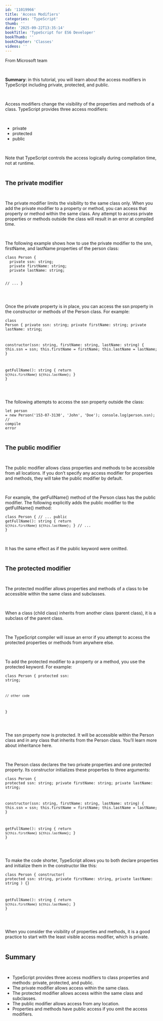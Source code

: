 ```yaml
---
id: '11019966'
title: 'Access Modifiers'
categories: 'TypeScript'
thumb: ''
date: '2025-09-22T13:35:14'
bookTitle: 'TypeScript for ES6 Developer'
bookThumb: ''
bookChapter: 'Classes'
videos: ''
---
```

<p>From Microsoft team</p><p>&nbsp;</p><p><strong>Summary</strong>: in this tutorial, you will learn about the access modifiers in TypeScript including private, protected, and public.</p><p>&nbsp;</p><p>Access modifiers change the visibility of the properties and methods of a class. TypeScript provides three access modifiers:</p><p>&nbsp;</p><ul><li>private</li><li>protected</li><li>public</li></ul><p>&nbsp;</p><p>Note that TypeScript controls the access logically during compilation time, not at runtime.</p><p>&nbsp;</p><p><span style="font-size:19px;"><strong>The private modifier</strong></span></p><p>&nbsp;</p><p>The private modifier limits the visibility to the same class only. When you add the private modifier to a property or method, you can access that property or method within the same class. Any attempt to access private properties or methods outside the class will result in an error at compiled time.</p><p>&nbsp;</p><p>The following example shows how to use the private modifier to the snn, firstName, and lastName properties of the person class:</p><pre><code class="typescript">class Person {
  private ssn: string;
  private firstName: string;
  private lastName: string;

  // ...
}</code></pre><p>&nbsp;</p><p>Once the private property is in place, you can access the ssn property in the constructor or methods of the Person class. For example:</p><pre><code class="typescript">class Person {
  private ssn: string;
  private firstName: string;
  private lastName: string;

  constructor(ssn: string, firstName: string, lastName: string) {
    this.ssn = ssn;
    this.firstName = firstName;
    this.lastName = lastName;
  }

  getFullName(): string {
    return `${this.firstName} ${this.lastName}`;
  }
}</code></pre><p>&nbsp;</p><p>The following attempts to access the ssn property outside the class:</p><pre><code class="typescript">let person = new Person('153-07-3130', 'John', 'Doe');
console.log(person.ssn); // compile error</code></pre><p>&nbsp;</p><p><span style="font-size:19px;"><strong>The public modifier</strong></span></p><p>&nbsp;</p><p>The public modifier allows class properties and methods to be accessible from all locations. If you don’t specify any access modifier for properties and methods, they will take the public modifier by default.</p><p>&nbsp;</p><p>For example, the getFullName() method of the Person class has the public modifier. The following explicitly adds the public modifier to the getFullName() method:</p><pre><code class="typescript">class Person {
    // ...
    public getFullName(): string {
        return `${this.firstName} ${this.lastName}`; 
    }
    // ...
}</code></pre><p>&nbsp;</p><p>It has the same effect as if the public keyword were omitted.</p><p>&nbsp;</p><p><span style="font-size:19px;"><strong>The protected modifier</strong></span></p><p>&nbsp;</p><p>The protected modifier allows properties and methods of a class to be accessible within the same class and subclasses.</p><p>&nbsp;</p><p>When a class (child class) inherits from another class (parent class), it is a subclass of the parent class.</p><p>&nbsp;</p><p>The TypeScript compiler will issue an error if you attempt to access the protected properties or methods from anywhere else.</p><p>&nbsp;</p><p>To add the protected modifier to a property or a method, you use the protected keyword. For example:</p><pre><code class="typescript">class Person {
    protected ssn: string;
    
    // other code
}</code></pre><p>&nbsp;</p><p>The ssn property now is protected. It will be accessible within the Person class and in any class that inherits from the Person class. You’ll learn more about inheritance here.</p><p>&nbsp;</p><p>The Person class declares the two private properties and one protected property. Its constructor initializes these properties to three arguments:</p><pre><code class="typescript">class Person {
  protected ssn: string;
  private firstName: string;
  private lastName: string;

  constructor(ssn: string, firstName: string, lastName: string) {
    this.ssn = ssn;
    this.firstName = firstName;
    this.lastName = lastName;
  }

  getFullName(): string {
    return `${this.firstName} ${this.lastName}`;
  }
}</code></pre><p>&nbsp;</p><p>To make the code shorter, TypeScript allows you to both declare properties and initialize them in the constructor like this:</p><pre><code class="typescript">class Person {
  constructor(
    protected ssn: string,
    private firstName: string,
    private lastName: string
  ) {}

  getFullName(): string {
    return `${this.firstName} ${this.lastName}`;
  }
}</code></pre><p>&nbsp;</p><p>When you consider the visibility of properties and methods, it is a good practice to start with the least visible access modifier, which is private.</p><p>&nbsp;</p><p><span style="font-size:21px;"><strong>Summary</strong></span></p><p>&nbsp;</p><ul><li>TypeScript provides three access modifiers to class properties and methods: private, protected, and public.</li><li>The private modifier allows access within the same class.</li><li>The protected modifier allows access within the same class and subclasses.</li><li>The public modifier allows access from any location.</li><li>Properties and methods have public access if you omit the access modifiers.</li></ul>